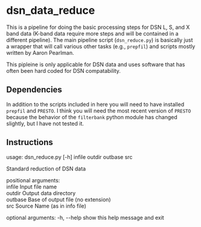 # dsn_data_reduce

This is a pipeline for doing the basic processing steps for 
DSN L, S, and X band data (K-band data require more steps and 
will be contained in a different pipeline).  The main pipeline 
script (`dsn_reduce.py`) is basically just a wrapper that 
will call various other tasks (e.g., `prepfil`) and scripts 
mostly written by Aaron Pearlman.  

This pipleine is only applicable for DSN data and uses software 
that has often been hard coded for DSN compatability.  

## Dependencies 

In addition to the scripts included in here you will need to 
have installed `prepfil` and `PRESTO`.  I think you will need 
the most recent version of `PRESTO` because the behavior of 
the `filterbank` python module has changed slightly, but I 
have not tested it.

## Instructions 

usage: dsn_reduce.py [-h] infile outdir outbase src

Standard reduction of DSN data

positional arguments:\
  infile      Input file name\
  outdir      Output data directory\
  outbase     Base of output file (no extension)\
  src         Source Name (as in info file)

optional arguments:
  -h, --help  show this help message and exit
